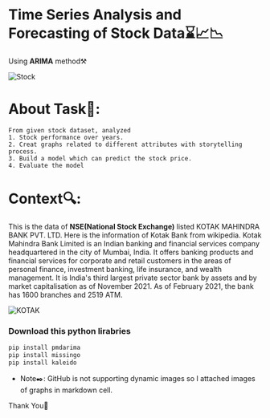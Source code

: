# Time Series Analysis and Forecasting of Stock Data⌛📈📉
Using **ARIMA** method⚒️

![Stock](https://media.istockphoto.com/photos/digitally-enhanced-shot-of-a-graph-showing-the-ups-and-downs-shares-picture-id1322201350?b=1&k=20&m=1322201350&s=170667a&w=0&h=Cp62gZiaccwtTOwzFsdUnvyDq8JC91WMloyqfjtTx-U=)

# About Task📜:
    From given stock dataset, analyzed
    1. Stock performance over years.
    2. Creat graphs related to different attributes with storytelling process.
    3. Build a model which can predict the stock price.
    4. Evaluate the model
    

# Context🔍:
 
 This is the data of **NSE(National Stock Exchange)** listed KOTAK MAHINDRA BANK PVT. LTD. Here is the information of Kotak Bank from wikipedia.
        Kotak Mahindra Bank Limited is an Indian banking and financial services company headquartered in the city of Mumbai, India. It offers banking products and financial services for corporate and retail customers in the areas of personal finance, investment banking, life insurance, and wealth management. It is India's third largest private sector bank by assets and by market capitalisation as of November 2021. As of February 2021, the bank has 1600 branches and 2519 ATM.
        
       
![KOTAK](https://d28wu8o6itv89t.cloudfront.net/images/kotakmahindrajpg-1578907687771.jpeg)


### Download this python lirabries

~~~python
pip install pmdarima
pip install missingo
pip install kaleido
~~~

- Note✒️: GitHub is not supporting dynamic images so I attached images of graphs in markdown cell.

Thank You🤝
